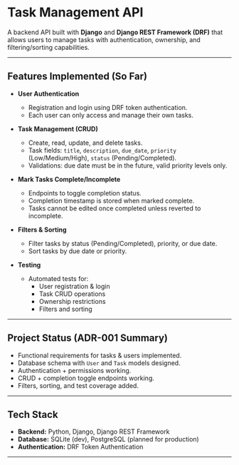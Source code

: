 # Task Management API

A backend API built with **Django** and **Django REST Framework (DRF)** that allows users to manage tasks with authentication, ownership, and filtering/sorting capabilities.

---

## Features Implemented (So Far)

- **User Authentication**
  - Registration and login using DRF token authentication.
  - Each user can only access and manage their own tasks.

- **Task Management (CRUD)**
  - Create, read, update, and delete tasks.
  - Task fields: `title`, `description`, `due_date`, `priority` (Low/Medium/High), `status` (Pending/Completed).
  - Validations: due date must be in the future, valid priority levels only.

- **Mark Tasks Complete/Incomplete**
  - Endpoints to toggle completion status.
  - Completion timestamp is stored when marked complete.
  - Tasks cannot be edited once completed unless reverted to incomplete.

- **Filters & Sorting**
  - Filter tasks by status (Pending/Completed), priority, or due date.
  - Sort tasks by due date or priority.

- **Testing**
  - Automated tests for:
    - User registration & login
    - Task CRUD operations
    - Ownership restrictions
    - Filters and sorting

---

## Project Status (ADR-001 Summary)

-  Functional requirements for tasks & users implemented.
-  Database schema with `User` and `Task` models designed.
-  Authentication + permissions working.
-  CRUD + completion toggle endpoints working.
-  Filters, sorting, and test coverage added.

---

## Tech Stack

- **Backend:** Python, Django, Django REST Framework
- **Database:** SQLite (dev), PostgreSQL (planned for production)
- **Authentication:** DRF Token Authentication

---


